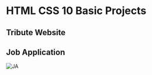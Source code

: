 
<h1>HTML CSS 10 Basic Projects </h1>

## Tribute Website


## Job Application
![JA](https://github.com/deveshkumar-2000/HTML-CSS-10-Projects-/assets/103423370/e17ebb48-c9d3-4211-90e1-90fe91f7efaa)


